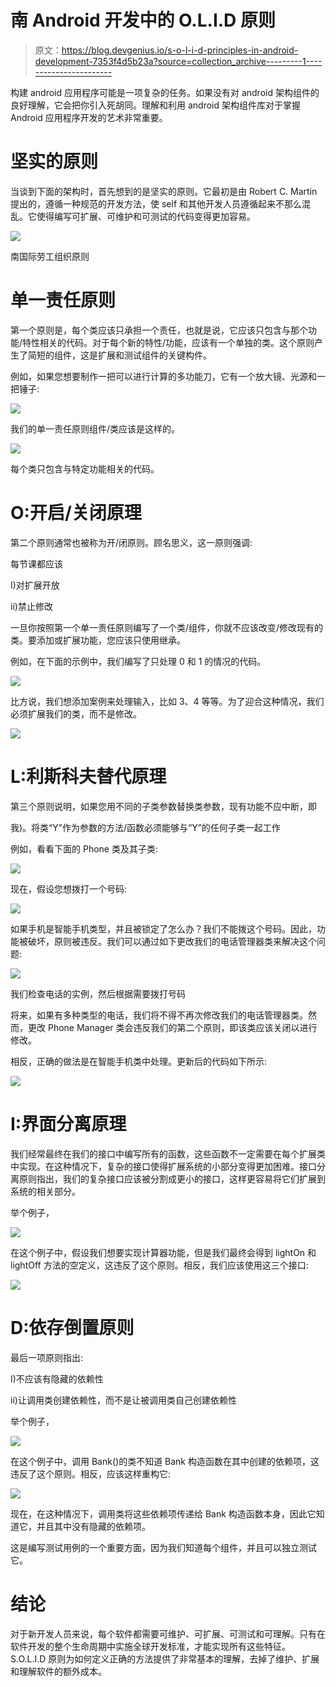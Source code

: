 # 南 Android 开发中的 O.L.I.D 原则

> 原文：<https://blog.devgenius.io/s-o-l-i-d-principles-in-android-development-7353f4d5b23a?source=collection_archive---------1----------------------->

构建 android 应用程序可能是一项复杂的任务。如果没有对 android 架构组件的良好理解，它会把你引入死胡同。理解和利用 android 架构组件库对于掌握 Android 应用程序开发的艺术非常重要。

# **坚实的原则**

当谈到下面的架构时，首先想到的是坚实的原则。它最初是由 Robert C. Martin 提出的，遵循一种规范的开发方法，使 self 和其他开发人员遵循起来不那么混乱。它使得编写可扩展、可维护和可测试的代码变得更加容易。

![](img/1b08075c115d96f12b8c04d320e827c6.png)

南国际劳工组织原则

# 单一责任原则

第一个原则是，每个类应该只承担一个责任，也就是说，它应该只包含与那个功能/特性相关的代码。对于每个新的特性/功能，应该有一个单独的类。这个原则产生了简短的组件，这是扩展和测试组件的关键构件。

例如，如果您想要制作一把可以进行计算的多功能刀，它有一个放大镜、光源和一把锤子:

![](img/5ecb4305776820ace550417d4f2c68dc.png)

我们的单一责任原则组件/类应该是这样的。

![](img/ec29a4f23b1ef827a221bc5767407e05.png)

每个类只包含与特定功能相关的代码。

# **O:开启/关闭原理**

第二个原则通常也被称为开/闭原则。顾名思义，这一原则强调:

每节课都应该

I)对扩展开放

ii)禁止修改

一旦你按照第一个单一责任原则编写了一个类/组件，你就不应该改变/修改现有的类。要添加或扩展功能，您应该只使用继承。

例如，在下面的示例中，我们编写了只处理 0 和 1 的情况的代码。

![](img/1543acf35840d263a104b5f0cf8c351a.png)

比方说，我们想添加案例来处理输入，比如 3、4 等等。为了迎合这种情况，我们必须扩展我们的类，而不是修改。

![](img/7fbe13f03d7219ad3a2ed22c1f163c6a.png)

# **L:利斯科夫替代原理**

第三个原则说明，如果您用不同的子类参数替换类参数，现有功能不应中断，即

我)。将类“Y”作为参数的方法/函数必须能够与“Y”的任何子类一起工作

例如，看看下面的 Phone 类及其子类:

![](img/bd2deff3ac23cfe8f321cf403f56dae5.png)

现在，假设您想拨打一个号码:

![](img/7c667571370be123ed71bc2907c84798.png)

如果手机是智能手机类型，并且被锁定了怎么办？我们不能拨这个号码。因此，功能被破坏，原则被违反。我们可以通过如下更改我们的电话管理器类来解决这个问题:

![](img/ff763d185ae956e0bf6200de2648fe3f.png)

我们检查电话的实例，然后根据需要拨打号码

将来，如果有多种类型的电话，我们将不得不再次修改我们的电话管理器类。然而，更改 Phone Manager 类会违反我们的第二个原则，即该类应该关闭以进行修改。

相反，正确的做法是在智能手机类中处理。更新后的代码如下所示:

![](img/d2f96f74ed378bb19dae8b6717a9f881.png)

# **I:界面分离原理**

我们经常最终在我们的接口中编写所有的函数，这些函数不一定需要在每个扩展类中实现。在这种情况下，复杂的接口使得扩展系统的小部分变得更加困难。接口分离原则指出，我们的复杂接口应该被分割成更小的接口，这样更容易将它们扩展到系统的相关部分。

举个例子，

![](img/afb2ea8e39cdb5df8c01c0b0d1773fdf.png)

在这个例子中，假设我们想要实现计算器功能，但是我们最终会得到 lightOn 和 lightOff 方法的空定义，这违反了这个原则。相反，我们应该使用这三个接口:

![](img/c0d69bfd458e32adfd30ed28968aca47.png)

# **D:依存倒置原则**

最后一项原则指出:

I)不应该有隐藏的依赖性

ii)让调用类创建依赖性，而不是让被调用类自己创建依赖性

举个例子，

![](img/021f7fb42212a33db55faa2f1ca40dcc.png)

在这个例子中，调用 Bank()的类不知道 Bank 构造函数在其中创建的依赖项，这违反了这个原则。相反，应该这样重构它:

![](img/1bcc466116cab913b0cc3d2af79e0154.png)

现在，在这种情况下，调用类将这些依赖项传递给 Bank 构造函数本身，因此它知道它，并且其中没有隐藏的依赖项。

这是编写测试用例的一个重要方面，因为我们知道每个组件，并且可以独立测试它。

# **结论**

对于新开发人员来说，每个软件都需要可维护、可扩展、可测试和可理解。只有在软件开发的整个生命周期中实施全球开发标准，才能实现所有这些特征。S.O.L.I.D 原则为如何定义正确的方法提供了非常基本的理解，去掉了维护、扩展和理解软件的额外成本。